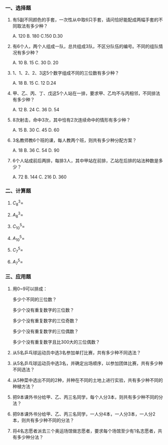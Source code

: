 ### 一、选择题

1. 有5副不同颜色的手套，一次性从中取6只手套，请问恰好能配成两幅手套的不同取法有多少种？

   A. 120   B. 180    C.150   D.30

2. 有6个人，两个人组成一队，总共组成3队，不区分队伍的编号。不同的组队情况有多少种？

   A. 10      B. 15      C. 30    D. 20

3. 1、1、2、2、3这5个数字组成不同的三位数有多少种？

   A. 18      B. 15      C. 12    D.24

4. 甲、乙、丙、丁、戊这5个人站在一排，要求甲、乙均不与丙相邻，不同排法有多少种？

   A. 12      B. 24       C. 36    D. 54

5. 8次射击，命中3次，其中恰有2次连续命中的情形有多少种？

   A. 15      B. 30       C. 45    D. 60

6. 3名教师教6个班的课，每人教两个班，则共有多少种分配方案？

   A. 18      B. 36       C. 54    D. 90

7. 6个人站成前后两排，每排3人，其中甲站在前排，乙站在后排的站法种数是多少？

   A. 72      B. 144      C. 216    D. 360



### 二、计算题

1. $C_8^3=$



2. $A_8^3=$



3. $C_{10}^5=$



4. $A_{10}^5=$



5. $C_7^5=$



6. $A_7^5=$





### 三、应用题

1. 用0~9可以排成：

   多少个不同的三位数？

   

   

   多少个没有重复数字的三位数？

   

   

   多少个没有重复数字的三位奇数？

   

   

   多少个没有重复数字的三位偶数？

   

   

   多少个没有重复数字且比300大的三位偶数？





2. 从5名乒乓球运动员中选3名参加单打比赛，共有多少种不同选法？







3. 从5名乒乓球运动员中选3名，并确定出场顺序，以参加团体比赛，共有多少种不同选法？







4. 从5种菜中选出不同的2种，并种在不同的土地上进行实验，共有多少种不同的种植方法？







5. 把9本课外书分给甲、乙、丙三名同学，每个人分3本，则共有多少种不同的分法？







6. 把9本课外书分给甲、乙、丙三名同学，一人分4本，一人分3本，一人分2本，则共有多少种不同的分法？







7. 将4名志愿者派去三个奥运场馆做志愿者，要求每个场馆至少有1名志愿者，共有多少种分法？